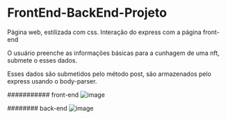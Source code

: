 # FrontEnd-BackEnd-Projeto
Página web, estilizada com css.
Interação do express com a página front-end

O usuário preenche as informações básicas para a cunhagem de uma nft,
submete o esses dados.

Esses dados são submetidos pelo método post, 
são armazenados pelo express usando o body-parser.

###########
front-end
![image](https://user-images.githubusercontent.com/105013915/198397642-e3b27d51-cf45-4683-bfd2-67c36145b409.png)


########
back-end
![image](https://user-images.githubusercontent.com/105013915/198397978-4d88b636-4768-46f4-8fc5-27bd91345bf1.png)


